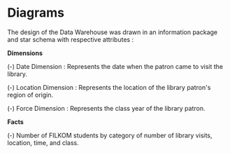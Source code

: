# Diagrams
The design of the Data Warehouse was drawn in an information package and star schema with respective attributes :

**Dimensions**

(-) Date Dimension : Represents the date when the patron came to visit the library.

(-) Location Dimension : Represents the location of the library patron's region of origin.

(-) Force Dimension : Represents the class year of the library patron.

**Facts**

(-) Number of FILKOM students by category of number of library visits, location, time, and class.
